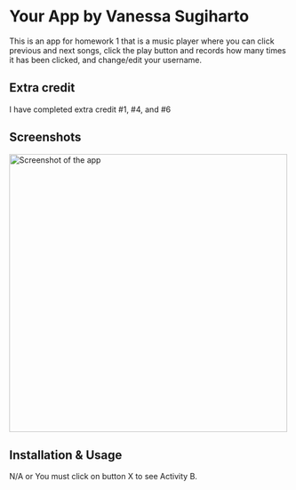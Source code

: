 # Your App by Vanessa Sugiharto

This is an app for homework 1 that is a music player where you can click previous and next songs, click the play button and records how many times it has been clicked, and change/edit your username.

## Extra credit
I have completed extra credit #1, #4, and #6

## Screenshots
<img src="./screenshot1.jpg" alt="Screenshot of the app" height="500" />


## Installation & Usage
N/A or You must click on button X to see Activity B.